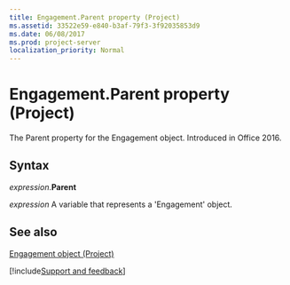 ```yaml
---
title: Engagement.Parent property (Project)
ms.assetid: 33522e59-e840-b3af-79f3-3f92035853d9
ms.date: 06/08/2017
ms.prod: project-server
localization_priority: Normal
---
```



# Engagement.Parent property (Project)

The Parent property for the Engagement object. Introduced in Office 2016.


## Syntax

_expression_.**Parent**

_expression_ A variable that represents a 'Engagement' object.


## See also


[Engagement object (Project)](Project.engagement.md)

[!include[Support and feedback](~/includes/feedback-boilerplate.md)]